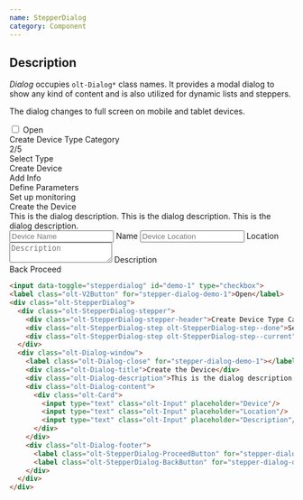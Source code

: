 ```yaml
---
name: StepperDialog
category: Component
---
```


## Description

*Dialog* occupies `olt-Dialog*` class names. It provides a modal dialog to show any kind of content and is also utilized for dynamic lists and steppers.

The dialog changes to full screen on mobile and tablet devices.

<div class="olt-Card olt-u-padding5">
  <div class="olt-u-marginAuto">
    <input data-toggle="stepperdialog" id="demo-1" type="checkbox">
    <label class="olt-V2Button" for="stepper-dialog-demo-1">Open</label>
    <div class="olt-StepperDialog">
      <div class="olt-StepperDialog-window">
        <div class="olt-StepperDialog-stepper">
          <div class="olt-StepperDialog-stepper-header">Create Device Type Category</div>
          <div class="olt-StepperDialog-stepper-counter">2/5</div>
          <div class="olt-StepperDialog-stepper-step olt-StepperDialog-stepper-step--done">Select Type</div>
          <div class="olt-StepperDialog-stepper-step olt-StepperDialog-stepper-step--current">Create Device</div>
          <div class="olt-StepperDialog-stepper-step">Add Info</div>
          <div class="olt-StepperDialog-stepper-step">Define Parameters</div>
          <div class="olt-StepperDialog-stepper-step olt-StepperDialog-stepper-step--last">Set up monitoring</div>
        </div>
        <div class="olt-StepperDialog-content">
          <label class="olt-Dialog-close" for="stepper-dialog-demo-1"></label>
          <div class="olt-Dialog-title">Create the Device</div>
          <div class="olt-Dialog-description">This is the dialog description. This is the dialog description. This is the dialog description.</div>
          <div class="olt-Dialog-content">
            <label class="olt-V2Label">
              <input class="olt-V2Input" type="text" placeholder="Device Name" />
              <span class="olt-V2Label-text">Name</span>
            </label>
            <label class="olt-V2Label">
              <input class="olt-V2Input" type="text" placeholder="Device Location" />
              <span class="olt-V2Label-text">Location</span>
            </label>
            <label class="olt-V2Label">
              <textarea class="olt-TextArea" placeholder="Description"></textarea>
              <span class="olt-V2Label-text">Description</span>
            </label>
          </div>
          <div class="olt-Dialog-footer">
            <label class="olt-StepperDialog-back" for="stepper-dialog-demo-1">Back</label>
            <label class="olt-StepperDialog-proceed" for="stepper-dialog-demo-1">Proceed</label>
          </div>
        </div>
      </div>
    </div>
  </div>
</div>

```html
<input data-toggle="stepperdialog" id="demo-1" type="checkbox">
<label class="olt-V2Button" for="stepper-dialog-demo-1">Open</label>
<div class="olt-StepperDialog">
  <div class="olt-StepperDialog-stepper">
    <div class="olt-StepperDialog-stepper-header">Create Device Type Category</div>
    <div class="olt-StepperDialog-step olt-StepperDialog-step--done">Select Type</div>
    <div class="olt-StepperDialog-step olt-StepperDialog-step--current">Create Device</div>
  </div>
  <div class="olt-Dialog-window">
    <label class="olt-Dialog-close" for="stepper-dialog-demo-1"></label>
    <div class="olt-Dialog-title">Create the Device</div>
    <div class="olt-Dialog-description">This is the dialog description. This is the dialog description. This is the dialog description.</div>
    <div class="olt-Dialog-content">
      <div class="olt-Card">
        <input type="text" class="olt-Input" placeholder="Device"/>
        <input type="text" class="olt-Input" placeholder="Location"/>
        <input type="text" class="olt-Input" placeholder="Description"/>
      </div>
    </div>
    <div class="olt-Dialog-footer">
      <label class="olt-StepperDialog-ProceedButton" for="stepper-dialog-demo-1">Proceed</label>
      <label class="olt-StepperDialog-BackButton" for="stepper-dialog-demo-1">Back</label>
    </div>
  </div>
</div>
```
